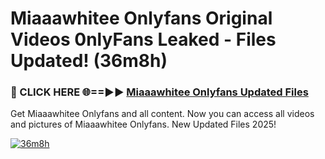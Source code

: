 # Miaaawhitee Onlyfans Original Videos 0nlyFans Leaked - Files Updated! (36m8h)

<h3>🔴 CLICK HERE 🌐==►► <a href="https://tinyurl.com/ehrbuxhb" rel="nofollow">Miaaawhitee Onlyfans Updated Files</a></h3>

Get Miaaawhitee Onlyfans and all content. Now you can access all videos and pictures of Miaaawhitee Onlyfans. New Updated Files 2025!

[![36m8h](https://i.imgur.com/lVYEuWS.gif)](https://tinyurl.com/ehrbuxhb)

